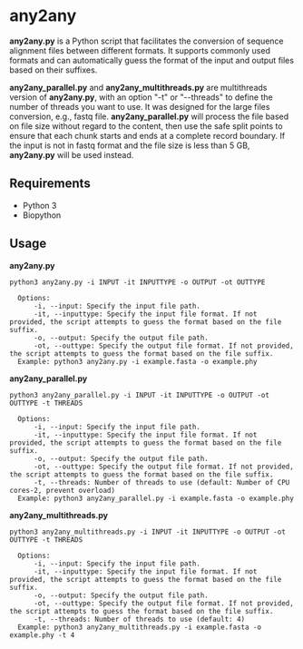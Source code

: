 # any2any
**any2any.py** is a Python script that facilitates the conversion of sequence alignment files between different formats. It supports commonly used formats and can automatically guess the format of the input and output files based on their suffixes.

**any2any_parallel.py** and **any2any_multithreads.py** are multithreads version of **any2any.py**, with an option "-t" or "--threads" to define the number of threads you want to use. It was designed for the large files conversion, e.g., fastq file. **any2any_parallel.py** will process the file based on file size without regard to the content, then use the safe split points to ensure that each chunk starts and ends at a complete record boundary. If the input is not in fastq format and the file size is less than 5 GB, **any2any.py** will be used instead.

## Requirements
- Python 3
- Biopython

## Usage
**any2any.py**
```
python3 any2any.py -i INPUT -it INPUTTYPE -o OUTPUT -ot OUTTYPE

  Options:
      -i, --input: Specify the input file path.
      -it, --inputtype: Specify the input file format. If not provided, the script attempts to guess the format based on the file suffix.
      -o, --output: Specify the output file path.
      -ot, --outtype: Specify the output file format. If not provided, the script attempts to guess the format based on the file suffix.
  Example: python3 any2any.py -i example.fasta -o example.phy
```

**any2any_parallel.py**
```
python3 any2any_parallel.py -i INPUT -it INPUTTYPE -o OUTPUT -ot OUTTYPE -t THREADS

  Options:
      -i, --input: Specify the input file path.
      -it, --inputtype: Specify the input file format. If not provided, the script attempts to guess the format based on the file suffix.
      -o, --output: Specify the output file path.
      -ot, --outtype: Specify the output file format. If not provided, the script attempts to guess the format based on the file suffix.
      -t, --threads: Number of threads to use (default: Number of CPU cores-2, prevent overload)
  Example: python3 any2any_parallel.py -i example.fasta -o example.phy
```


**any2any_multithreads.py**
```
python3 any2any_multithreads.py -i INPUT -it INPUTTYPE -o OUTPUT -ot OUTTYPE -t THREADS

  Options:
      -i, --input: Specify the input file path.
      -it, --inputtype: Specify the input file format. If not provided, the script attempts to guess the format based on the file suffix.
      -o, --output: Specify the output file path.
      -ot, --outtype: Specify the output file format. If not provided, the script attempts to guess the format based on the file suffix.
      -t, --threads: Number of threads to use (default: 4)
  Example: python3 any2any_multithreads.py -i example.fasta -o example.phy -t 4
```
